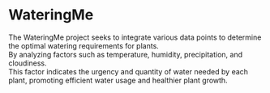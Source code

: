 # WateringMe

The WateringMe project seeks to integrate various data points to determine the optimal watering requirements for plants.  
By analyzing factors such as temperature, humidity, precipitation, and cloudiness.  
This factor indicates the urgency and quantity of water needed by each plant,
promoting efficient water usage and healthier plant growth.
